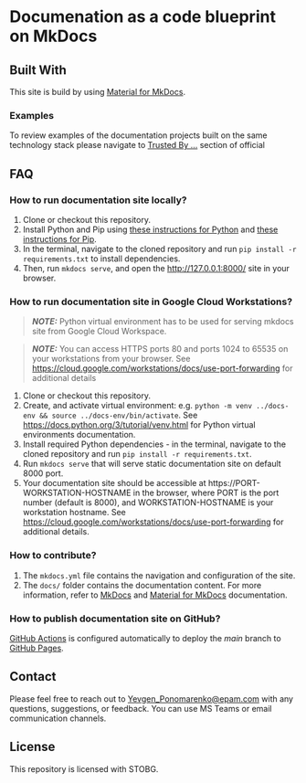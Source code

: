 # Documenation as a code blueprint on MkDocs

## Built With
This site is build by using [Material for MkDocs](https://squidfunk.github.io/mkdocs-material/).

### Examples
To review examples of the documentation projects built on the same technology stack please navigate to [Trusted By ...](https://github.com/squidfunk/mkdocs-material#trusted-by-) section of official 

## FAQ

### How to run documentation site locally?
1. Clone or checkout this repository.
2. Install Python and Pip using [these instructions for Python](https://realpython.com/installing-python/) and [these instructions for Pip](https://pip.pypa.io/en/stable/installation/).
3. In the terminal, navigate to the cloned repository and run `pip install -r requirements.txt` to install dependencies.
4. Then, run `mkdocs serve`, and open the http://127.0.0.1:8000/ site in your browser.

### How to run documentation site in Google Cloud Workstations?
> **_NOTE:_**  Python virtual environment has to be used for serving mkdocs site from Google Cloud Workspace.

> **_NOTE:_**  You can access HTTPS ports 80 and ports 1024 to 65535 on your workstations from your browser. See https://cloud.google.com/workstations/docs/use-port-forwarding for additional details

1. Clone or checkout this repository.
2. Create, and activate virtual environment: e.g. `python -m venv ../docs-env && source ../docs-env/bin/activate`. See https://docs.python.org/3/tutorial/venv.html for Python virtual environments documentation.
3. Install required Python dependencies - in the terminal, navigate to the cloned repository and run `pip install -r requirements.txt`.
4. Run `mkdocs serve` that will serve static documentation site on default 8000 port.
5. Your documentation site should be accessible at https://PORT-WORKSTATION-HOSTNAME in the browser, where PORT is the port number (default is 8000), and WORKSTATION-HOSTNAME is your workstation hostname. See https://cloud.google.com/workstations/docs/use-port-forwarding for additional details.

### How to contribute?
1. The `mkdocs.yml` file contains the navigation and configuration of the site.
2. The `docs/` folder contains the documentation content.
For more information, refer to [MkDocs](https://www.mkdocs.org/user-guide/writing-your-docs/) and [Material for MkDocs](https://squidfunk.github.io/mkdocs-material/) documentation.

### How to publish documentation site on GitHub?
[GitHub Actions](https://github.com/STOBG-Data-and-Analytics/cmic-project-analytics-docs/actions) is configured automatically to deploy the *main* branch to [GitHub Pages](https://github.com/STOBG-Data-and-Analytics/cmic-project-analytics-docs/settings/pages).

## Contact
Please feel free to reach out to Yevgen_Ponomarenko@epam.com with any questions, suggestions, or feedback. You can use MS Teams or email communication channels.

## License
This repository is licensed with STOBG.
